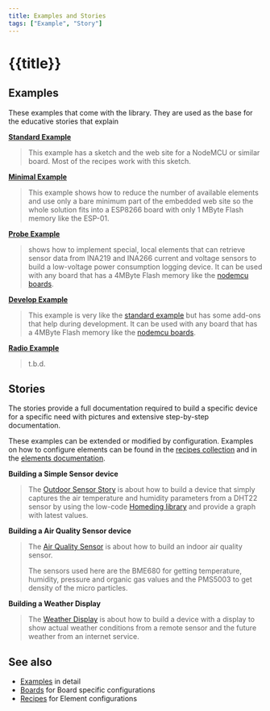 ```yaml
---
title: Examples and Stories
tags: ["Example", "Story"]
---
```


# {{title}}


## Examples

These examples that come with the library. They are used as the base for the educative stories that explain 


**[Standard Example](/examples/standard.md)**

> This example has a sketch and the web site for a NodeMCU or similar board. Most of the recipes work with this sketch.


**[Minimal Example](/examples/minimal.md)**

> This example shows how to reduce the number of available elements and use only a bare minimum part of the embedded web site 
> so the whole solution fits into a ESP8266 board with only 1 MByte Flash memory like the ESP-01.


**[Probe Example](/examples/probe.md)**

> shows how to implement special, local elements that can retrieve sensor data from INA219 and INA266 current and voltage sensors to build a low-voltage power consumption logging device.
> It can be used with any board that has a 4MByte Flash memory like the [nodemcu boards](/boards/nodemcu.md).


**[Develop Example](/examples/devding.md)**

> This example is very like the [standard example](/examples/standard.md) but has some add-ons that help during development.
> It can be used with any board that has a 4MByte Flash memory like the [nodemcu boards](/boards/nodemcu.md).


**[Radio Example](/examples/radio.md)**

> t.b.d.


<!-- * **[RFBridge](/examples/_RFGateway.md)** -->


## Stories

The stories provide a full documentation required to build a specific device for a specific need
with pictures and extensive step-by-step documentation.

These examples can be extended or modified by configuration. Examples on how to configure elements
can be found  in the [recipes collection](/recipes/index.md) and in the [elements documentation](/elements/index.md).


**Building a Simple Sensor device**

> The [Outdoor Sensor Story](/stories/story-outdoorsensor.md) is about
> how to build a device that simply captures the air temperature and humidity parameters
> from a DHT22 sensor by using the low-code [Homeding library] and provide a graph with latest values.


**Building a Air Quality Sensor device**

> The [Air Quality Sensor](/stories/story-airquality.md) is about
> how to build an indoor air quality sensor.
>
> The sensors used here are the BME680 for getting temperature, humidity, pressure 
> and organic gas values and the PMS5003 to get density of the micro particles.


**Building a Weather Display**

> The [Weather Display](/stories/story-weatherdisplay.md) is about
> how to build a device with a display to show actual weather conditions from a remote sensor
> and the future weather from an internet service.


## See also

* [Examples](/examples/index.md) in detail
* [Boards](/boards/index.md) for Board specific configurations
* [Recipes](/recipes/index.md) for Element configurations

[Homeding library]: https://github.com/HomeDing